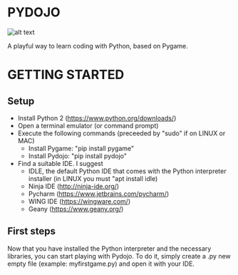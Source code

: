 # PYDOJO
![alt text](https://alessandronorfo.files.wordpress.com/2017/04/logo.png?w=150&h=143)

A playful way to learn coding with Python, based on Pygame.

# GETTING STARTED
## Setup
- Install Python 2 (https://www.python.org/downloads/)
- Open a terminal emulator (or command prompt)
- Execute the following commands (preceeded by "sudo" if on LINUX or MAC)
  - Install Pygame: "pip install pygame"
  - Install Pydojo: "pip install pydojo"
- Find a suitable IDE. I suggest
  - IDLE, the default Python IDE that comes with the Python interpreter installer (in LINUX you must "apt install idle)
  - Ninja IDE (http://ninja-ide.org/)
  - Pycharm (https://www.jetbrains.com/pycharm/)
  - WING IDE (https://wingware.com/)
  - Geany (https://www.geany.org/)
  
## First steps
Now that you have installed the Python interpreter and the necessary libraries, you can start playing with Pydojo.
To do it, simply create a .py new empty file (example: myfirstgame.py) and open it with your IDE.
